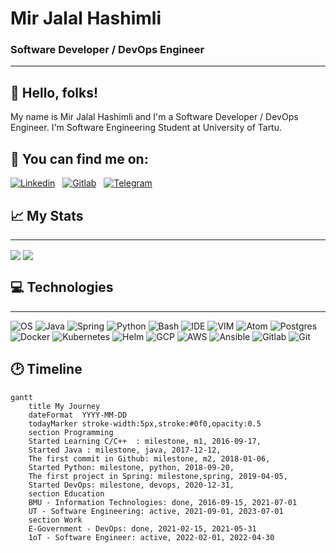# Mir Jalal Hashimli
### Software Developer / DevOps Engineer
___

## 👋 Hello, folks!
My name is Mir Jalal Hashimli and I'm a Software Developer / DevOps Engineer. I'm Software Engineering Student at University of Tartu.

## 📲 You can find me on:

[![Linkedin](https://img.shields.io/badge/Linkedin-connect-informational?style=social&logo=Linkedin&logoColor=0A66C2)](https://linkedin.com/in/mirjalalhashimli) &nbsp;
[![Gitlab](https://img.shields.io/badge/Gitlab-informational?style=social&logo=Gitlab&logoColor=FCA121)](https://gitlab.com/mir-jalal) &nbsp;
[![Telegram](https://img.shields.io/badge/Telegram-contact-informational?style=social&logo=Telegram&logoColor=26A5E4)](https://t.me/mir_jalal_hashimli) &nbsp;

## 📈 My Stats
___

<img align="center" src="https://github-readme-stats.vercel.app/api/?username=mir-jalal&theme=onedark" />
<img align="center" src="https://github-readme-stats.vercel.app/api/top-langs/?username=mir-jalal&hide=javascript,html&theme=onedark&langs_count=3)" />

## ‍💻 Technologies
___

![OS](https://img.shields.io/badge/OS-ArchLinux-informational?style=flat&logo=ArchLinux&logoColor=1793D1&color=1793D1)
![Java](https://img.shields.io/badge/Language-Java-informational?style=flat&logo=Java&logoColor=white&color=007396)
![Spring](https://img.shields.io/badge/Framework-Spring-informational?style=flat&logo=Spring&logoColor=6DB33F&color=6DB33F)
![Python](https://img.shields.io/badge/Language-Python-informational?style=flat&logo=Python&logoColor=white&color=3776AB)
![Bash](https://img.shields.io/badge/Shell-Bash-informational?style=flat&logo=GnuBash&logoColor=white&color=4EAA25)
![IDE](https://img.shields.io/badge/IDE-IntelliJ-informational?style=flat&logo=IntelliJIDEA&logoColor=white&color=2bbc8a)
![VIM](https://img.shields.io/badge/Editor-Vim-informational?style=flat&logo=VIM&logoColor=019733&color=019733)
![Atom](https://img.shields.io/badge/Editor-Atom-informational?style=flat&logo=Atom&logoColor=white&color=2bbc8a)
![Postgres](https://img.shields.io/badge/Tool-Postgres-informational?style=flat&logo=Postgresql&logoColor=white&color=4169E1)
![Docker](https://img.shields.io/badge/Tool-Docker-informational?style=flat&logo=Docker&logoColor=2496ED&color=2496ED)
![Kubernetes](https://img.shields.io/badge/Tool-Kubernetes-informational?style=flat&logo=Kubernetes&logoColor=326CE5&color=326CE5)
![Helm](https://img.shields.io/badge/Tool-Helm-informational?style=flat&logo=Helm&logoColor=white&color=0F1689)
![GCP](https://img.shields.io/badge/Cloud-GCP-informational?style=flat&logo=GoogleCloud&logoColor=white&color=4285F4)
![AWS](https://img.shields.io/badge/Cloud-AWS-informational?style=flat&logo=AmazonAWS&logoColor=white&color=232F3E)
![Ansible](https://img.shields.io/badge/Tool-Ansible-informational?style=flat&logo=Ansible&logoColor&color=EE0000)
![Gitlab](https://img.shields.io/badge/CI/CD-Gitlab-informational?style=flat&logo=Gitlab&logoColor=white&color=FCA121)
![Git](https://img.shields.io/badge/VCS-Git-informational?style=flat&logo=Git&logoColor=F05032&color=F05032)

## 🕑 Timeline

<div class="x-scrollable">
<div style="width: 1800px;">
  
```mermaid
gantt
    title My Journey
    dateFormat  YYYY-MM-DD
    todayMarker stroke-width:5px,stroke:#0f0,opacity:0.5
    section Programming
    Started Learning C/C++  : milestone, m1, 2016-09-17,
    Started Java : milestone, java, 2017-12-12,
    The first commit in Github: milestone, m2, 2018-01-06,
    Started Python: milestone, python, 2018-09-20,
    The first project in Spring: milestone,spring, 2019-04-05,
    Started DevOps: milestone, devops, 2020-12-31,
    section Education
    BMU - Information Technologies: done, 2016-09-15, 2021-07-01
    UT - Software Engineering: active, 2021-09-01, 2023-07-01
    section Work
    E-Government - DevOps: done, 2021-02-15, 2021-05-31
    1oT - Software Engineer: active, 2022-02-01, 2022-04-30
```
</div>
</div>

<!--
**mir-jalal/mir-jalal** is a ✨ _special_ ✨ repository because its `README.md` (this file) appears on your GitHub profile.

Here are some ideas to get you started:

- 🔭 I’m currently working on ...
- 🌱 I’m currently learning ...
- 👯 I’m looking to collaborate on ...
- 🤔 I’m looking for help with ...
- 💬 Ask me about ...
- 📫 How to reach me: ...
- 😄 Pronouns: ...
- ⚡ Fun fact: ...
-->
